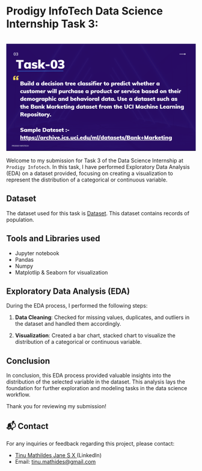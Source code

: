 # Prodigy InfoTech Data Science Internship Task 3:

<br>
<img src="PRODIGY_DS_03.png"   >

Welcome to my submission for Task 3 of the Data Science Internship at `Prodigy Infotech`. In this task, I have performed Exploratory Data Analysis (EDA) on a dataset provided, focusing on creating a visualization to represent the distribution of a categorical or continuous variable.

## Dataset

The dataset used for this task is <a href="https://github.com/tinu-mathildas-jane/PRODIGY_DS_03/blob/main/PRODIGY_DS_DATASET-03.csv">Dataset</a>. This dataset contains records of population. 

## Tools and Libraries used
- Jupyter notebook
- Pandas
- Numpy
- Matplotlip & Seaborn for visualization

## Exploratory Data Analysis (EDA)

During the EDA process, I performed the following steps:

1. **Data Cleaning**: Checked for missing values, duplicates, and outliers in the dataset and handled them accordingly.

2. **Visualization**: Created a bar chart, stacked chart to visualize the distribution of a categorical or continuous variable. 



## Conclusion

In conclusion, this EDA process provided valuable insights into the distribution of the selected variable in the dataset. This analysis lays the foundation for further exploration and modeling tasks in the data science workflow.

Thank you for reviewing my submission!

## 📬 Contact

For any inquiries or feedback regarding this project, please contact:

- <a>[Tinu Mathildes Jane S X ](https://www.linkedin.com/in/tinu-mathildes-jane/)(LinkedIn)</a>
- Email: tinu.mathides@gmail.com
